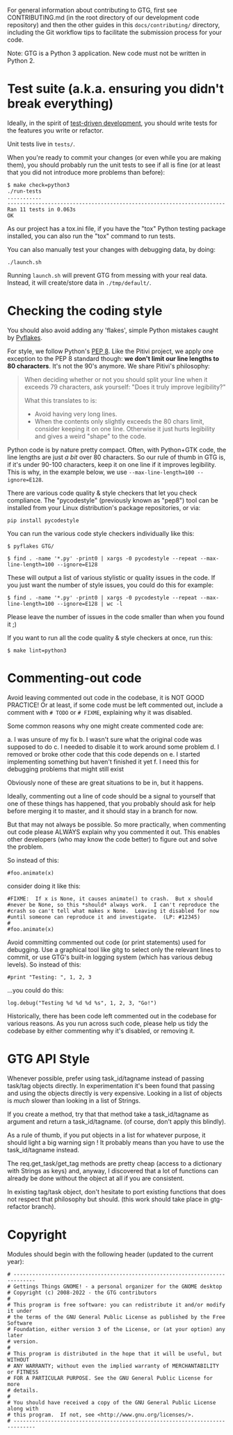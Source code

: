 For general information about contributing to GTG, first see CONTRIBUTING.md (in
the root directory of our development code repository) and then the other guides
in this `docs/contributing/` directory, including the Git workflow tips to
facilitate the submission process for your code.

Note: GTG is a Python 3 application. New code must not be written in Python 2.


# Test suite (a.k.a. ensuring you didn't break everything)

Ideally, in the spirit of [test-driven development](https://en.wikipedia.org/wiki/Test-driven_development),
you should write tests for the features you write or refactor.

Unit tests live in ``tests/``.

When you're ready to commit your changes (or even while you are making them),
you should probably run the unit tests to see if all is fine
(or at least that you did not introduce more problems than before):

    $ make check=python3
    ./run-tests
    ...........
    ----------------------------------------------------------------------
    Ran 11 tests in 0.063s
    OK

As our project has a tox.ini file, if you have the "tox" Python testing package
installed, you can also run the "tox" command to run tests.


You can also manually test your changes with debugging data, by doing:

    ./launch.sh

Running ``launch.sh`` will prevent GTG from messing with your real data.
Instead, it will create/store data in ``./tmp/default/``.


# Checking the coding style

You should also avoid adding any 'flakes', simple Python mistakes caught by
[Pyflakes](https://pypi.python.org/pypi/pyflakes).

For style, we follow Python's [PEP 8](http://www.python.org/dev/peps/pep-0008/).
Like the Pitivi project, we apply one exception to the PEP 8 standard though:
**we don't limit our line lengths to 80 characters**. It's not the 90's anymore.
We share Pitivi's philosophy:

> When deciding whether or not you should split your line when it exceeds
> 79 characters, ask yourself: "Does it truly improve legibility?"
>
> What this translates to is:
>
> - Avoid having very long lines.
> - When the contents only slightly exceeds the 80 chars limit,
>   consider keeping it on one line. Otherwise it just hurts legibility and
>   gives a weird "shape" to the code.

Python code is by nature pretty compact. Often, with Python+GTK code, the line
lengths are just _a bit_ over 80 characters. So our rule of thumb in GTG is,
if it's under 90-100 characters, keep it on one line if it improves legibility.
This is why, in the example below, we use ``--max-line-length=100 --ignore=E128``.

There are various code quality & style checkers that let you check compliance.
The "pycodestyle" (previously known as "pep8") tool can be installed
from your Linux distribution's package repositories, or via:

    pip install pycodestyle

You can run the various code style checkers individually like this:

    $ pyflakes GTG/

    $ find . -name '*.py' -print0 | xargs -0 pycodestyle --repeat --max-line-length=100 --ignore=E128

These will output a list of various stylistic or quality issues in the code.
If you just want the number of style issues, you could do this for example:

    $ find . -name '*.py' -print0 | xargs -0 pycodestyle --repeat --max-line-length=100 --ignore=E128 | wc -l

Please leave the number of issues in the code smaller than when you found it ;)

If you want to run all the code quality & style checkers at once, run this:

    $ make lint=python3


# Commenting-out code

Avoid leaving commented out code in the codebase, it is NOT GOOD PRACTICE!
Or at least, if some code must be left commented out, include a comment
with `# TODO` or `# FIXME`, explaining why it was disabled.

Some common reasons why one might create commented code are:

a.  I was unsure of my fix
b.  I wasn't sure what the original code was supposed to do
c.  I needed to disable it to work around some problem
d.  I removed or broke other code that this code depends on
e.  I started implementing something but haven't finished it yet
f.  I need this for debugging problems that might still exist

Obviously none of these are great situations to be in, but it happens.

Ideally, commenting out a line of code should be a signal to yourself
that one of these things has happened, that you probably should ask for help
before merging it to master, and it should stay in a branch for now.

But that may not always be possible.  So more practically, when
commenting out code please ALWAYS explain why you commented it out.
This enables other developers (who may know the code better) to figure
out and solve the problem.

So instead of this:

    #foo.animate(x)

consider doing it like this:

    #FIXME:  If x is None, it causes animate() to crash.  But x should
    #never be None, so this *should* always work.  I can't reproduce the
    #crash so can't tell what makes x None.  Leaving it disabled for now
    #until someone can reproduce it and investigate.  (LP: #12345)
    #
    #foo.animate(x)

Avoid committing commented out code (or print statements) used for debugging.
Use a graphical tool like gitg to select only the relevant lines to commit,
or use GTG's built-in logging system (which has various debug levels).
So instead of this:

    #print "Testing: ", 1, 2, 3

...you could do this:

    log.debug("Testing %d %d %d %s", 1, 2, 3, "Go!")

Historically, there has been code left commented out in the codebase for
various reasons. As you run across such code, please help us tidy the
codebase by either commenting why it's disabled, or removing it.


# GTG API Style

Whenever possible, prefer using task_id/tagname instead of passing task/tag
objects directly.  In experimentation it's been found that passing and
using the objects directly is very expensive.  Looking in a list of
objects is *much* slower than looking in a list of Strings.

If you create a method, try that that method take a task_id/tagname as
argument and return a task_id/tagname. (of course, don't apply this
blindly).

As a rule of thumb, if you put objects in a list for whatever purpose,
it should light a big warning sign ! It probably means than you have to
use the task_id/tagname instead.

The req.get_task/get_tag methods are pretty cheap (access to a
dictionary with Strings as keys) and, anyway, I discovered that a lot of
functions can already be done without the object at all if you are
consistent.

In existing tag/task object, don't hesitate to port existing functions
that does not respect that philosophy but should. (this work should take
place in gtg-refactor branch).


# Copyright

Modules should begin with the following header (updated to the current year):

```
# -----------------------------------------------------------------------------
# Gettings Things GNOME! - a personal organizer for the GNOME desktop
# Copyright (c) 2008-2022 - the GTG contributors
#
# This program is free software: you can redistribute it and/or modify it under
# the terms of the GNU General Public License as published by the Free Software
# Foundation, either version 3 of the License, or (at your option) any later
# version.
#
# This program is distributed in the hope that it will be useful, but WITHOUT
# ANY WARRANTY; without even the implied warranty of MERCHANTABILITY or FITNESS
# FOR A PARTICULAR PURPOSE. See the GNU General Public License for more
# details.
#
# You should have received a copy of the GNU General Public License along with
# this program.  If not, see <http://www.gnu.org/licenses/>.
# -----------------------------------------------------------------------------
```
